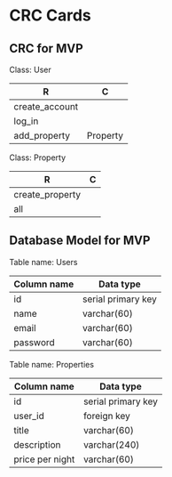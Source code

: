 # CRC Cards

## CRC for MVP

Class: User

| R   | C        |
| ------------- | -------------    |
| create_account          |   |
| log_in         |  |
| add_property       | Property  |



Class: Property

| R  | C        |
| ------------- | -------------    |
| create_property          | |
| all          |  |


## Database Model for MVP

Table name: Users

| Column name   | Data type        |
| ------------- | -------------    |
| id            | serial primary key  |
| name          | varchar(60)          |
| email          | varchar(60)          |
| password      | varchar(60)  |


Table name: Properties

| Column name   | Data type        |
| ------------- | -------------    |
| id            | serial primary key |
| user_id         | foreign key     |
| title       | varchar(60)          |
| description    | varchar(240)          |
| price per night     | varchar(60)          |
